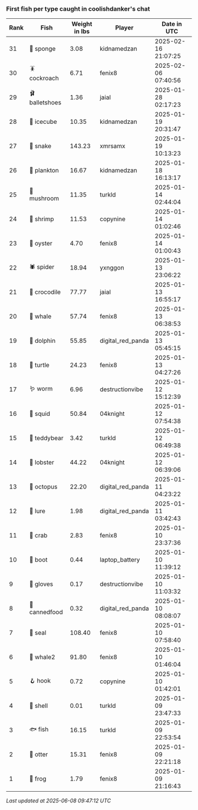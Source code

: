 ### First fish per type caught in coolishdanker's chat
| Rank | Fish | Weight in lbs | Player | Date in UTC |
|------|--------|-----------|---------|------|
| 31  | 🧽 sponge | 3.08 | kidnamedzan | 2025-02-16 21:07:25 |
| 30  | 🪳 cockroach | 6.71 | fenix8 | 2025-02-06 07:40:56 |
| 29  | 🩰 balletshoes | 1.36 | jaial | 2025-01-28 02:17:23 |
| 28  | 🧊 icecube | 10.35 | kidnamedzan | 2025-01-19 20:31:47 |
| 27  | 🐍 snake | 143.23 | xmrsamx | 2025-01-19 10:13:23 |
| 26  | 🦠 plankton | 16.67 | kidnamedzan | 2025-01-18 16:13:17 |
| 25  | 🍄 mushroom | 11.35 | turkld | 2025-01-14 02:44:04 |
| 24  | 🦐 shrimp | 11.53 | copynine | 2025-01-14 01:02:46 |
| 23  | 🦪 oyster | 4.70 | fenix8 | 2025-01-14 01:00:43 |
| 22  | 🕷️ spider | 18.94 | yxnggon | 2025-01-13 23:06:22 |
| 21  | 🐊 crocodile | 77.77 | jaial | 2025-01-13 16:55:17 |
| 20  | 🐳 whale | 57.74 | fenix8 | 2025-01-13 06:38:53 |
| 19  | 🐬 dolphin | 55.85 | digital_red_panda | 2025-01-13 05:45:15 |
| 18  | 🐢 turtle | 24.23 | fenix8 | 2025-01-13 04:27:26 |
| 17  | 🪱 worm | 6.96 | destructionvibe | 2025-01-12 15:12:39 |
| 16  | 🦑 squid | 50.84 | 04knight | 2025-01-12 07:54:38 |
| 15  | 🧸 teddybear | 3.42 | turkld | 2025-01-12 06:49:38 |
| 14  | 🦞 lobster | 44.22 | 04knight | 2025-01-12 06:39:06 |
| 13  | 🐙 octopus | 22.20 | digital_red_panda | 2025-01-11 04:23:22 |
| 12  | 🎏 lure | 1.98 | digital_red_panda | 2025-01-11 03:42:43 |
| 11  | 🦀 crab | 2.83 | fenix8 | 2025-01-10 23:37:36 |
| 10  | 👢 boot | 0.44 | laptop_battery | 2025-01-10 11:39:12 |
| 9  | 🧤 gloves | 0.17 | destructionvibe | 2025-01-10 11:03:32 |
| 8  | 🥫 cannedfood | 0.32 | digital_red_panda | 2025-01-10 08:08:07 |
| 7  | 🦭 seal | 108.40 | fenix8 | 2025-01-10 07:58:40 |
| 6  | 🐋 whale2 | 91.80 | fenix8 | 2025-01-10 01:46:04 |
| 5  | 🪝 hook | 0.72 | copynine | 2025-01-10 01:42:01 |
| 4  | 🐚 shell | 0.01 | turkld | 2025-01-09 23:47:33 |
| 3  | 🐟 fish | 16.15 | turkld | 2025-01-09 22:53:54 |
| 2  | 🦦 otter | 15.31 | fenix8 | 2025-01-09 22:21:18 |
| 1  | 🐸 frog | 1.79 | fenix8 | 2025-01-09 21:16:43 |

_Last updated at 2025-06-08 09:47:12 UTC_